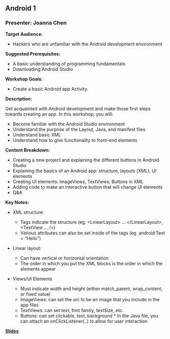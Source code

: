 ## Android 1
### Presenter: Joanna Chen

**Target Audience:** 
- Hackers who are unfamiliar with the Android development environment

**Suggested Prerequisites:** 
- A basic understanding of programming fundamentals 
- Downloading Android Studio
 
**Workshop Goals:**
- Create a basic Android app Activity. 
 
**Description:**

Get acquainted with Android development and make those first steps towards creating an app. In this workshop, you will: 
- Become familiar with the Android Studio environment 
- Understand the purpose of the Layout, Java, and manifest files
- Understand basic XML
- Understand how to give functionality to front-end elements

**Content Breakdown:**
- Creating a new project and explaining the different buttons in Android Studio
- Explaining the basics of an Android app: structure, layouts (XML), UI elements 
- Creating UI elements: ImageViews, TextViews, Buttons in XML
- Adding code to make an interactive button that will change UI elements
- Q&A

**Key Notes:** 
* XML structure: 
    * Tags indicate the structure (eg. \<LinearLayout\> … \</LinearLayout\>, \<TextView … /\>)
    * Various attributes can also be set inside of the tags (eg. android:Text = “Hello”) 

* Linear layout: 
    * Can have vertical or horizontal orientation
    * The order in which you put the XML blocks is the order in which the elements appear

* Views/UI Elements
    * Must indicate width and height (either match_parent, wrap_content, or fixed value) 
    * ImageViews: can set the src to be an image that you include in the app files
    * TextViews: can set text, font family, textSize, etc. 
    * Buttons: can set clickable, text, background
          * In the Java file, you can attach an onClickListener(..) to allow for user interaction

**[Slides](https://docs.google.com/presentation/d/1y4i5Xp9gnhDlRnCHXAHhfjvx3MKwnh3D48TEhDL8soY/edit?usp=sharing)**

